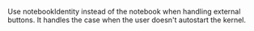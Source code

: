 Use notebookIdentity instead of the notebook when handling external buttons. It handles the case when the user doesn't autostart the kernel.
